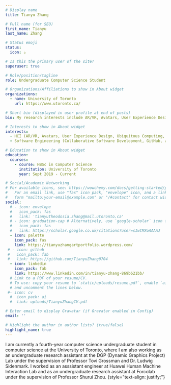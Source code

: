 ```yaml
---
# Display name
title: Tianyu Zhang

# Full name (for SEO)
first_name: Tianyu
last_name: Zhang

# Status emoji
status:
  icon: ☕️

# Is this the primary user of the site?
superuser: true

# Role/position/tagline
role: Undergraduate Computer Science Student

# Organizations/Affiliations to show in About widget
organizations:
  - name: University of Toronto
    url: https://www.utoronto.ca/

# Short bio (displayed in user profile at end of posts)
bio: My research interests include AR/VR, Avatars, User Experience Design, Ubiquitous Computing, and Collaboration in HCI and Collaborative Software Development, GitHub, Game Development in Software Engineering.

# Interests to show in About widget
interests:
  - HCI (AR/VR, Avatars, User Experience Design, Ubiquitous Computing, and Collaboration)
  - Software Engineering (Collaborative Software Development, GitHub, and Game Development)

# Education to show in About widget
education:
  courses:
    - course: HBSc in Computer Science
      institution: University of Toronto
      year: Sept 2019 - Current

# Social/Academic Networking
# For available icons, see: https://wowchemy.com/docs/getting-started/page-builder/#icons
#   For an email link, use "fas" icon pack, "envelope" icon, and a link in the
#   form "mailto:your-email@example.com" or "/#contact" for contact widget.
social:
  # - icon: envelope
  #   icon_pack: fas
  #   link: 'tianyutheodosia.zhang@mail.utoronto.ca'
  # - icon: graduation-cap # Alternatively, use `google-scholar` icon from `ai` icon pack
  #   icon_pack: fas
  #   link: https://scholar.google.co.uk/citations?user=sIwtMXoAAAAJ
  - icon: palette
    icon_pack: fas
    link: https://tianyuzhangartportfolio.wordpress.com/
 # - icon: github
 #   icon_pack: fab
 #   link: https://github.com/TianyuZhang0704
  - icon: linkedin
    icon_pack: fab
    link: https://www.linkedin.com/in/tianyu-zhang-869b621bb/
  # Link to a PDF of your resume/CV.
  # To use: copy your resume to `static/uploads/resume.pdf`, enable `ai` icons in `params.yaml`,
  # and uncomment the lines below.
 #- icon: cv
  #  icon_pack: ai
  #  link: uploads/TianyuZhangCV.pdf

# Enter email to display Gravatar (if Gravatar enabled in Config)
email: ''

# Highlight the author in author lists? (true/false)
highlight_name: true
---
```


I am currently a fourth-year computer science undergraduate student in computer science at the University of Toronto, where I am also working as an undergraduate research assistant at the DGP (Dynamic Graphics Project) Lab under the supervision of Professor Tovi Grossman and Dr. Ludwig Sidenmark. I worked as an asssistant engineer at Huawei Human Machine Interaction Lab and 
as an undergraduate research assistant at Forcolab under the supervision of Professor Shurui Zhou.
{style="text-align: justify;"}
